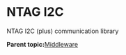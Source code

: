 # NTAG I2C

NTAG I2C \(plus\) communication library

**Parent topic:**[Middleware](../topics/applicable_for_productrt1050_or_productrt1010_or_p.md)

